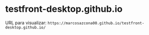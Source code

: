 # testfront-desktop.github.io

URL para visualizar:
`https://marcosazcona00.github.io/testfront-desktop.github.io/`
